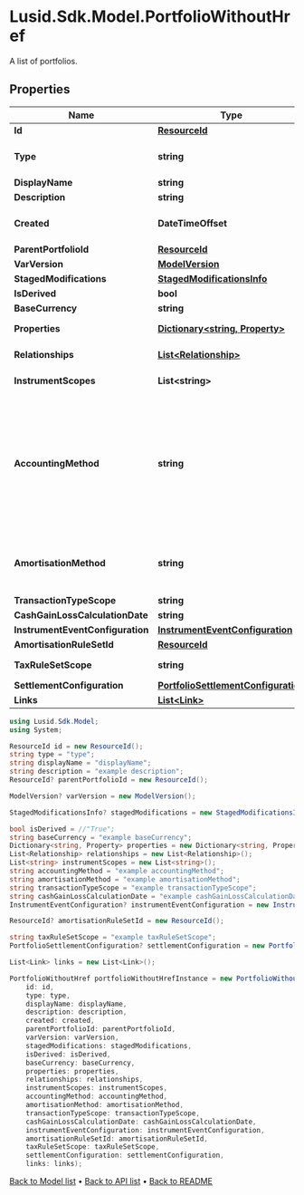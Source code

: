 # Lusid.Sdk.Model.PortfolioWithoutHref
A list of portfolios.

## Properties

Name | Type | Description | Notes
------------ | ------------- | ------------- | -------------
**Id** | [**ResourceId**](ResourceId.md) |  | 
**Type** | **string** | The type of the portfolio. The available values are: Transaction, Reference, DerivedTransaction, SimplePosition | 
**DisplayName** | **string** | The name of the portfolio. | 
**Description** | **string** | The long form description of the portfolio. | [optional] 
**Created** | **DateTimeOffset** | The effective datetime at which the portfolio was created. No transactions or constituents can be added to the portfolio before this date. | 
**ParentPortfolioId** | [**ResourceId**](ResourceId.md) |  | [optional] 
**VarVersion** | [**ModelVersion**](ModelVersion.md) |  | [optional] 
**StagedModifications** | [**StagedModificationsInfo**](StagedModificationsInfo.md) |  | [optional] 
**IsDerived** | **bool** | Whether or not this is a derived portfolio. | [optional] 
**BaseCurrency** | **string** | The base currency of the portfolio. | [optional] 
**Properties** | [**Dictionary&lt;string, Property&gt;**](Property.md) | The requested portfolio properties. These will be from the &#39;Portfolio&#39; domain. | [optional] 
**Relationships** | [**List&lt;Relationship&gt;**](Relationship.md) | A set of relationships associated to the portfolio. | [optional] 
**InstrumentScopes** | **List&lt;string&gt;** | The instrument scope resolution strategy of this portfolio. | [optional] 
**AccountingMethod** | **string** | . The available values are: Default, AverageCost, FirstInFirstOut, LastInFirstOut, HighestCostFirst, LowestCostFirst, ProRateByUnits, ProRateByCost, ProRateByCostPortfolioCurrency, IntraDayThenFirstInFirstOut, LongTermHighestCostFirst, LongTermHighestCostFirstPortfolioCurrency, HighestCostFirstPortfolioCurrency, LowestCostFirstPortfolioCurrency, MaximumLossMinimumGain, MaximumLossMinimumGainPortfolioCurrency | [optional] 
**AmortisationMethod** | **string** | The amortisation method used by the portfolio for the calculation. The available values are: NoAmortisation, StraightLine, EffectiveYield, StraightLineSettlementDate, EffectiveYieldSettlementDate | [optional] 
**TransactionTypeScope** | **string** | The scope of the transaction types. | [optional] 
**CashGainLossCalculationDate** | **string** | The scope of the transaction types. | [optional] 
**InstrumentEventConfiguration** | [**InstrumentEventConfiguration**](InstrumentEventConfiguration.md) |  | [optional] 
**AmortisationRuleSetId** | [**ResourceId**](ResourceId.md) |  | [optional] 
**TaxRuleSetScope** | **string** | The scope of the tax rule sets for this portfolio. | [optional] 
**SettlementConfiguration** | [**PortfolioSettlementConfiguration**](PortfolioSettlementConfiguration.md) |  | [optional] 
**Links** | [**List&lt;Link&gt;**](Link.md) |  | [optional] 

```csharp
using Lusid.Sdk.Model;
using System;

ResourceId id = new ResourceId();
string type = "type";
string displayName = "displayName";
string description = "example description";
ResourceId? parentPortfolioId = new ResourceId();

ModelVersion? varVersion = new ModelVersion();

StagedModificationsInfo? stagedModifications = new StagedModificationsInfo();

bool isDerived = //"True";
string baseCurrency = "example baseCurrency";
Dictionary<string, Property> properties = new Dictionary<string, Property>();
List<Relationship> relationships = new List<Relationship>();
List<string> instrumentScopes = new List<string>();
string accountingMethod = "example accountingMethod";
string amortisationMethod = "example amortisationMethod";
string transactionTypeScope = "example transactionTypeScope";
string cashGainLossCalculationDate = "example cashGainLossCalculationDate";
InstrumentEventConfiguration? instrumentEventConfiguration = new InstrumentEventConfiguration();

ResourceId? amortisationRuleSetId = new ResourceId();

string taxRuleSetScope = "example taxRuleSetScope";
PortfolioSettlementConfiguration? settlementConfiguration = new PortfolioSettlementConfiguration();

List<Link> links = new List<Link>();

PortfolioWithoutHref portfolioWithoutHrefInstance = new PortfolioWithoutHref(
    id: id,
    type: type,
    displayName: displayName,
    description: description,
    created: created,
    parentPortfolioId: parentPortfolioId,
    varVersion: varVersion,
    stagedModifications: stagedModifications,
    isDerived: isDerived,
    baseCurrency: baseCurrency,
    properties: properties,
    relationships: relationships,
    instrumentScopes: instrumentScopes,
    accountingMethod: accountingMethod,
    amortisationMethod: amortisationMethod,
    transactionTypeScope: transactionTypeScope,
    cashGainLossCalculationDate: cashGainLossCalculationDate,
    instrumentEventConfiguration: instrumentEventConfiguration,
    amortisationRuleSetId: amortisationRuleSetId,
    taxRuleSetScope: taxRuleSetScope,
    settlementConfiguration: settlementConfiguration,
    links: links);
```

[Back to Model list](../README.md#documentation-for-models) &#8226; [Back to API list](../README.md#documentation-for-api-endpoints) &#8226; [Back to README](../README.md)
